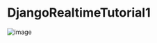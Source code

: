# DjangoRealtimeTutorial1

![image](https://user-images.githubusercontent.com/3206118/87402112-ad155980-c5ed-11ea-829f-35199569617a.png)
